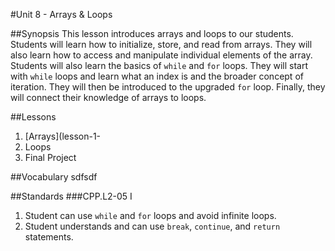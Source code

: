 #Unit 8 - Arrays & Loops

##Synopsis
This lesson introduces arrays and loops to our students. Students will learn how to initialize, store, and read from arrays. They will also learn how to access and manipulate individual elements of the array. Students will also learn the basics of ``while`` and ``for`` loops. They will start with ``while`` loops and learn what an index is and the broader concept of iteration. They will then be introduced to the upgraded ``for`` loop. Finally, they will connect their knowledge of arrays to loops.

##Lessons

1. [Arrays](lesson-1-
2. Loops
3. Final Project

##Vocabulary
sdfsdf

##Standards
###CPP.L2-05 I
1. Student	can	use	``while``	and	``for``	loops	and	avoid	infinite	loops.
2. Student	understands	and	can	use	``break``,	``continue``,	and	``return``	statements.
